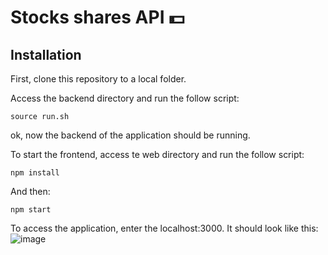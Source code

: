 # Stocks shares API :dollar:

## Installation
First, clone this repository to a local folder.

Access the backend directory and run the follow script:
```
source run.sh
```
ok, now the backend of the application should be running.

To start the frontend, access te web directory and run the follow script:
```
npm install
```

And then:
```
npm start
```

To access the application, enter the localhost:3000.
It should look like this:
![image](https://user-images.githubusercontent.com/52433168/75366524-a2a42e80-589d-11ea-8fc2-c08c2883b4ee.png)
